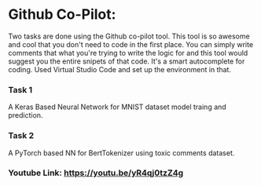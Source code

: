 # Github Co-Pilot:
Two tasks are done using the Github co-pilot tool. This tool is so awesome and cool that you don't need to code in the first place. You can simply write comments that what you're trying to write the logic for and this tool would suggest you the entire snipets of that code. It's a smart autocomplete for coding.
Used Virtual Studio Code and set up the environment in that.
### Task 1 
A Keras Based Neural Network for MNIST dataset model traing and prediction.
<br>
### Task 2
A PyTorch based NN for BertTokenizer using toxic comments dataset.

### Youtube Link: https://youtu.be/yR4qj0tzZ4g
